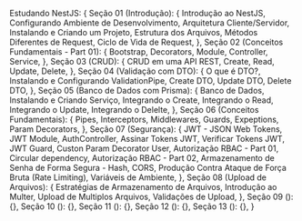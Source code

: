 Estudando NestJS: {
  Seção 01 (Introdução): {
    Introdução ao NestJS,
    Configurando Ambiente de Desenvolvimento,
    Arquitetura Cliente/Servidor,
    Instalando e Criando um Projeto,
    Estrutura dos Arquivos,
    Métodos Diferentes de Request,
    Ciclo de Vida de Request,
  },
  Seção 02 (Conceitos Fundamentais - Part 01): {
    Bootstrap,
    Decorators,
    Module,
    Controller,
    Service,
  },
  Seção 03 (CRUD): {
    CRUD em uma API REST,
    Create,
    Read,
    Update,
    Delete,
  },
  Seção 04 (Validação com DTO): {
    O que é DTO?,
    Instalando e Configurando ValidationPipe,
    Create DTO,
    Update DTO,
    Delete DTO,
  },
  Seção 05 (Banco de Dados com Prisma): {
    Banco de Dados,
    Instalando e Criando Serviço,
    Integrando o Create,
    Integrando o Read,
    Integrando o Update,
    Integrando o Delelte,
  },
  Seção 06 (Conceitos Fundamentais): {
    Pipes,
    Interceptors,
    Middlewares,
    Guards,
    Expeptions,
    Param Decorators,
  },
  Seção 07 (Segurança): {
    JWT - JSON Web Tokens,
    JWT Module,
    AuthController,
    Assinar Tokens JWT,
    Verificar Tokens JWT,
    JWT Guard,
    Custon Param Decorator User,
    Autorização RBAC - Part 01,
    Circular dependency,
    Autorização RBAC - Part 02,
    Armazenamento de Senha de Forma Segura - Hash,
    CORS,
    Produção Contra Ataque de Força Bruta (Rate Limiting),
    Variáveis de Ambiente,
  },
  Seção 08 (Upload de Arquivos): {
    Estratégias de Armazenamento de Arquivos,
    Introdução ao Multer,
    Upload de Multiplos Arquivos,
    Validações de Upload,
  },
  Seção 09 (): {},
  Seção 10 (): {},
  Seção 11 (): {},
  Seção 12 (): {},
  Seção 13 (): {},
}
